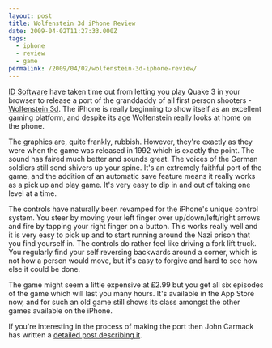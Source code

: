 ```yaml
---
layout: post
title: Wolfenstein 3d iPhone Review
date: 2009-04-02T11:27:33.000Z
tags:
  - iphone
  - review
  - game
permalink: /2009/04/02/wolfenstein-3d-iphone-review/
---
```

[ID Software](http://www.idsoftware.com) have taken time out from letting you play Quake 3 in your browser to
release a port of the granddaddy of all first person shooters - [Wolfenstein
3d](http://en.wikipedia.org/wiki/Wolfenstein_3D). The iPhone is really beginning to show itself as an
excellent gaming platform, and despite its age Wolfenstein really looks at home on the phone.

The graphics are, quite frankly, rubbish. However, they're exactly as they were when the game was released in
1992 which is exactly the point. The sound has faired much better and sounds great. The voices of the German
soldiers still send shivers up your spine. It's an extremely faithful port of the game, and the addition of an
automatic save feature means it really works as a pick up and play game. It's very easy to dip in and out of
taking one level at a time.

The controls have naturally been revamped for the iPhone's unique control system. You steer by moving your
left finger over up/down/left/right arrows and fire by tapping your right finger on a button. This works
really well and it is very easy to pick up and to start running around the Nazi prison that you find yourself
in. The controls do rather feel like driving a fork lift truck. You regularly find your self reversing
backwards around a corner, which is not how a person would move, but it's easy to forgive and hard to see how
else it could be done.

The game might seem a little expensive at £2.99 but you get all six episodes of the game which will last you
many hours. It's available in the App Store now, and for such an old game still shows its class amongst the
other games available on the iPhone.

If you're interesting in the process of making the port then John Carmack has written a [detailed post
describing it](http://www.idsoftware.com/wolfenstein3dclassic/wolfdevelopment.htm).

